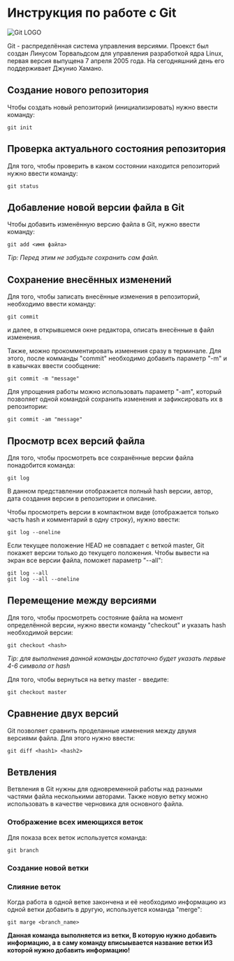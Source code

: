 # Инструкция по работе с Git

![Git LOGO](Git-logo.png)

Git - распределённая система управления версиями. Проекст был создан Линусом Торвальдсом для управления разработкой ядра Linux, первая версия выпущена 7 апреля 2005 года. На сегодняшний день его поддерживает Джунио Хамано.

## Создание нового репозитория

Чтобы создать новый репозиторий (инициализировать) нужно ввести команду:

    git init
    
## Проверка актуального состояния репозитория

Для того, чтобы проверить в каком состоянии находится репозиторий нужно ввести команду:

    git status

## Добавление новой версии файла в Git

Чтобы добавить изменённую версию файла в Git, нужно ввести команду:

    git add <имя файла>

*Tip: Перед этим не забудьте сохранить сам файл.*

## Сохранение внесённых изменений

Для того, чтобы записать внесённые изменения в репозиторий, необходимо ввести команду:

    git commit

и далее, в открывшемся окне редактора, описать внесённые в файл изменения.

Также, можно прокомментировать изменения сразу в терминале. Для этого, после комманды "commit" необходимо добавить параметр "-m" и в кавычках ввести сообщение:

    git commit -m "message"

Для упрощения работы можно использовать параметр "-am", который позволяет одной командой сохранить изменения и зафиксировать их в репозитории:

    git commit -am "message"

## Просмотр всех версий файла

Для того, чтобы просмотреть все сохранённые версии файла понадобится команда:

    git log

В данном представлении отображается полный hash версии, автор, дата создания версии в репозитории и описание.

Чтобы просмотреть версии в компактном виде (отображается только часть hash и комментарий в одну строку), нужно ввести:

    git log --oneline

Если текущее положение HEAD не совпадает с веткой master, Git покажет версии только до текущего положения. Чтобы вывести на экран все версии файла, поможет параметр "--all":

    git log --all
    git log --all --oneline

## Перемещение между версиями

Для того, чтобы просмотреть состояние файла на момент определённой версии, нужно ввести команду "checkout" и указать hash необходимой версии:

    git checkout <hash>

*Tip: для выполнения данной команды достаточно будет указать первые 4-6 символа от hash*

Для того, чтобы вернуться на ветку master - введите:

    git checkout master

## Сравнение двух версий

Git  позволяет сравнить проделанные изменения между двумя версиями файла. Для этого нужно ввести:

    git diff <hash1> <hash2>

## Ветвления

Ветвления в Git нужны для одновременной работы над разными частями файла несколькими авторами. Также новую ветку можно использовать в качестве черновика для основного файла.

### Отображение всех имеющихся веток

Для показа всех веток используется команда:

    git branch

### Создание новой ветки

### Слияние веток

Когда работа в одной ветке закончена и её необходимо информацию из одной ветки добавить в другую, используется команда "merge":

    git marge <branch_name>

**Данная команда выполняется из ветки, В которую нужно добавить информацию, а в саму команду вписыывается название ветки ИЗ которой нужно добавить информацию!**
